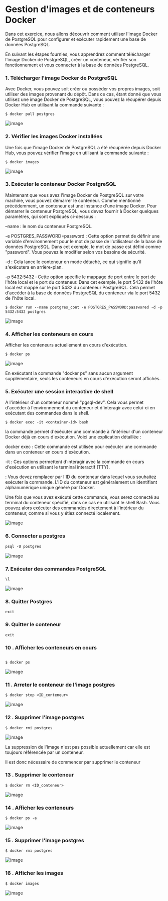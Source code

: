 # Gestion d'images et de conteneurs Docker

Dans cet exercice, nous allons découvrir comment utiliser l'image Docker de PostgreSQL pour configurer et exécuter rapidement une base de données PostgreSQL. 

En suivant les étapes fournies, vous apprendrez comment télécharger l'image Docker de PostgreSQL, créer un conteneur, vérifier son fonctionnement et vous connecter à la base de données PostgreSQL. 

### 1. Télécharger l'image Docker de PostgreSQL

Avec Docker, vous pouvez soit créer ou posséder vos propres images, soit utiliser des images provenant du dépôt. Dans ce cas, étant donné que vous utilisez une image Docker de PostgreSQL, vous pouvez la récupérer depuis Docker Hub en utilisant la commande suivante :

```
$ docker pull postgres
```

![image](https://github.com/asmaa-kplr/Docker/assets/123757632/9a5cd7b8-20dc-4426-ad56-b966a4886b65)

### 2. Vérifier les images Docker installées

Une fois que l'image Docker de PostgreSQL a été récupérée depuis Docker Hub, vous pouvez vérifier l'image en utilisant la commande suivante :

```
$ docker images
```
![image](https://github.com/asmaa-kplr/Docker/assets/123757632/b793f054-03a3-44e0-b02a-a07825601104)

### 3. Exécuter le conteneur Docker PostgreSQL

Maintenant que vous avez l'image Docker de PostgreSQL sur votre machine, vous pouvez démarrer le conteneur. Comme mentionné précédemment, un conteneur est une instance d'une image Docker. Pour démarrer le conteneur PostgreSQL, vous devez fournir à Docker quelques paramètres, qui sont expliqués ci-dessous :

–name : le nom du conteneur PostgreSQL.

-e POSTGRES_PASSWORD=password : Cette option permet de définir une variable d'environnement pour le mot de passe de l'utilisateur de la base de données PostgreSQL. Dans cet exemple, le mot de passe est défini comme "password". Vous pouvez le modifier selon vos besoins de sécurité.

-d    : Cela lance le conteneur en mode détaché, ce qui signifie qu'il s'exécutera en arrière-plan.

-p 5432:5432 : Cette option spécifie le mappage de port entre le port de l'hôte local et le port du conteneur. Dans cet exemple, le port 5432 de l'hôte local est mappé sur le port 5432 du conteneur PostgreSQL. Cela permet d'accéder à la base de données PostgreSQL du conteneur via le port 5432 de l'hôte local.

```
$ docker run --name postgres_cont -e POSTGRES_PASSWORD:passwored -d -p 5432:5432 postgres
```

![image](https://github.com/asmaa-kplr/Docker/assets/123757632/b2b0341f-79a0-47d6-9c11-92a46cf9cc70)

### 4. Afficher les conteneurs en cours 

Afficher les conteneurs actuellement en cours d'exécution.

```
$ docker ps 
```

![image](https://github.com/asmaa-kplr/Docker/assets/123757632/7ff0b033-e931-40ac-942e-974491114401)

En exécutant la commande "docker ps" sans aucun argument supplémentaire, seuls les conteneurs en cours d'exécution seront affichés. 


### 5. Exécuter une session interactive de shell  

A l'intérieur d'un conteneur nommé "pgsql-dev". Cela vous permet d'accéder à l'environnement du conteneur et d'interagir avec celui-ci en exécutant des commandes dans le shell.

```
$ docker exec -it <container-id> bash
```
la commande permet d'exécuter une commande à l'intérieur d'un conteneur Docker déjà en cours d'exécution. Voici une explication détaillée :

docker exec : Cette commande est utilisée pour exécuter une commande dans un conteneur en cours d'exécution.

-it : Ces options permettent d'interagir avec la commande en cours d'exécution en utilisant le terminal interactif (TTY).

<container-id> : Vous devez remplacer <container-id> par l'ID du conteneur dans lequel vous souhaitez exécuter la commande. L'ID du conteneur est généralement un identifiant alphanumérique unique généré par Docker.
  
Une fois que vous avez exécuté cette commande, vous serez connecté au terminal du conteneur spécifié, dans ce cas en utilisant le shell Bash. Vous pouvez alors exécuter des commandes directement à l'intérieur du conteneur, comme si vous y étiez connecté localement.
  
  
![image](https://github.com/asmaa-kplr/Docker/assets/123757632/d1c52439-593f-4e6b-9902-e1bab4f00231)

### 6. Connecter a postgres 

```
psql -U postgres
```
![image](https://github.com/asmaa-kplr/Docker/assets/123757632/6897d657-6867-4bee-a6ca-158fc315b0ce)

### 7. Exécuter des commandes PostgreSQL

```
\l
```

![image](https://github.com/asmaa-kplr/Docker/assets/123757632/7c371b46-d71c-4e4c-bf83-d56f0b1c5fbd)

### 8. Quitter Postgres 

```
exit
```

### 9. Quitter le conteneur

```
exit
```

### 10 . Afficher les conteneurs en cours 

```

$ docker ps
```
![image](https://github.com/asmaa-kplr/Docker/assets/123757632/b5faff1a-fe95-4a0c-8104-d931c981314d)

### 11 . Arreter le conteneur de l'image postgres 
```
$ docker stop <ID_conteneur> 
```
![image](https://github.com/asmaa-kplr/Docker/assets/123757632/3861619e-3d84-4a7a-8760-ff3e31af0ef5)

### 12 . Supprimer l'image postgres

```
$ docker rmi postgres 
```

![image](https://github.com/asmaa-kplr/Docker/assets/123757632/e23343a3-a076-4ca3-85e3-01dd08a74db1)

La suppression de l'image n'est pas possible actuellement car elle est toujours référencée par un conteneur.

Il est donc nécessaire de commencer par supprimer le conteneur

### 13 . Supprimer le conteneur

```
$ docker rm <ID_conteneur>
```

![image](https://github.com/asmaa-kplr/Docker/assets/123757632/a40529c7-9b6e-4f55-be3d-373d5f75c14b)

### 14 . Afficher les conteneurs

```
$ docker ps -a
```
![image](https://github.com/asmaa-kplr/Docker/assets/123757632/2ef8db5b-0733-4dbb-a802-7fce00bedff6)

### 15 . Supprimer l'image postgres 

```
$ docker rmi postgres
```

![image](https://github.com/asmaa-kplr/Docker/assets/123757632/90ca371b-021f-4160-afb3-5d5ab4ac2015)


### 16 . Afficher les images 

```
$ docker images 
```

![image](https://github.com/asmaa-kplr/Docker/assets/123757632/b8134a11-d9b8-4864-8cde-12f832a220df)

